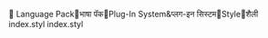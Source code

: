       Language Pack   भाषा पॅक   Plug-In System&   प्लग-इन सिस्टम   Style   शैली
   index.styl
   index.styl